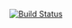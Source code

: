 [![Build Status](https://travis-ci.com/brosenan/kind-travis-example.svg?branch=master)](https://travis-ci.com/brosenan/kind-travis-example)
